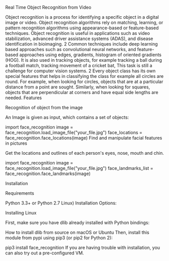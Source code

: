 Real Time Object Recognition from Video

Object recognition is a process for identifying a specific object in a digital image or video. Object recognition algorithms rely on
matching, learning, or pattern recognition algorithms using appearance-based or feature-based techniques. Object recognition is
useful in applications such as video stabilization, advanced driver assistance systems (ADAS), and disease identification in bioimaging.
2 Common techniques include deep learning based approaches such as convolutional neural networks, and feature-based approaches using
edges, gradients, histogram of oriented gradients (HOG).
                          It is also used in tracking objects, for example tracking a ball during a
football match, tracking movement of a cricket bat, This task is still a challenge for computer vision systems.
2 Every object class has its own special features that helps in classifying the class for example all circles are round. For example, when looking for circles, objects that are at a particular distance from a point are sought. Similarly, when looking for squares, objects that are perpendicular at corners and have equal side lengths are needed.
Features

Recognition of object from the image

An Image is given as input, which contains a set of objects:



import face_recognition
image = face_recognition.load_image_file("your_file.jpg")
face_locations = face_recognition.face_locations(image)
Find and manipulate facial features in pictures

Get the locations and outlines of each person's eyes, nose, mouth and chin.



import face_recognition
image = face_recognition.load_image_file("your_file.jpg")
face_landmarks_list = face_recognition.face_landmarks(image)


Installation

Requirements

Python 3.3+ or Python 2.7
Linux)
Installation Options:

Installing  Linux

First, make sure you have dlib already installed with Python bindings:

How to install dlib from source on macOS or Ubuntu
Then, install this module from pypi using pip3 (or pip2 for Python 2):

pip3 install face_recognition
If you are having trouble with installation, you can also try out a pre-configured VM.



